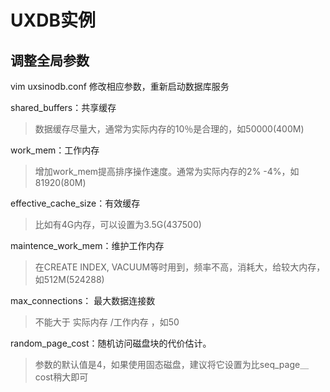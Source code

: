 # UXDB实例

## 调整全局参数

vim uxsinodb.conf  修改相应参数，重新启动数据库服务

shared_buffers：共享缓存

> 数据缓存尽量大，通常为实际内存的10％是合理的，如50000(400M)

work_mem：工作内存

> 增加work_mem提高排序操作速度。通常为实际内存的2% -4%，如81920(80M)

effective_cache_size：有效缓存

> 比如有4G内存，可以设置为3.5G(437500)

maintence_work_mem：维护工作内存

> 在CREATE INDEX, VACUUM等时用到，频率不高，消耗大，给较大内存，如512M(524288)

max_connections： 最大数据连接数

> 不能大于 实际内存 /工作内存 ，如50

random_page_cost：随机访问磁盘块的代价估计。

> 参数的默认值是4，如果使用固态磁盘，建议将它设置为比seq_page＿cost稍大即可

